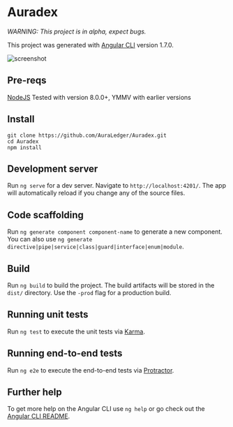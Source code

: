 # Auradex

*WARNING: This project is in alpha, expect bugs.*

This project was generated with [Angular CLI](https://github.com/angular/angular-cli) version 1.7.0.

![screenshot](https://i.imgur.com/1ZpNikY.png)

## Pre-reqs
[NodeJS](https://nodejs.org/en/)
Tested with version 8.0.0+, YMMV with earlier versions

## Install
```
git clone https://github.com/AuraLedger/Auradex.git
cd Auradex
npm install
```

## Development server

Run `ng serve` for a dev server. Navigate to `http://localhost:4201/`. The app will automatically reload if you change any of the source files.

## Code scaffolding

Run `ng generate component component-name` to generate a new component. You can also use `ng generate directive|pipe|service|class|guard|interface|enum|module`.

## Build

Run `ng build` to build the project. The build artifacts will be stored in the `dist/` directory. Use the `-prod` flag for a production build.

## Running unit tests

Run `ng test` to execute the unit tests via [Karma](https://karma-runner.github.io).

## Running end-to-end tests

Run `ng e2e` to execute the end-to-end tests via [Protractor](http://www.protractortest.org/).

## Further help

To get more help on the Angular CLI use `ng help` or go check out the [Angular CLI README](https://github.com/angular/angular-cli/blob/master/README.md).
